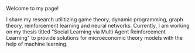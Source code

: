 Welcome to my page! 

<!--
**ecdogaroglu/ecdogaroglu** is a ✨ _special_ ✨ repository because its `README.md` (this file) appears on your GitHub profile.

Here, are some ideas to get you started:

- 🔭 I’m currently working on ...
- 🌱 I’m currently learning ...
- 👯 I’m looking to collaborate on ...
- 🤔 I’m looking for help with ...
- 💬 Ask me about ...
- 📫 How to reach me: ...
- 😄 Pronouns: ...
- ⚡ Fun fact: ...
-->

I share my research utilitizing game theory, dynamic programming, graph theory, reinforcement learning and neural networks. Currently, I am working on my thesis titled "Social Learning via Multi Agent Reinforcement Learning" to provide solutions for microeconomic theory models with the help of machine learning.
